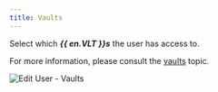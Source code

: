 ```yaml
---
title: Vaults
---
```

Select which ***{{ en.VLT }}s*** the user has access to.  

For more information, please consult the [vaults](/server/web-interface/vault/) topic. 

![Edit User - Vaults](https://webdevolutions.azureedge.net/docs/en/server/ServerOp7011.png) 

